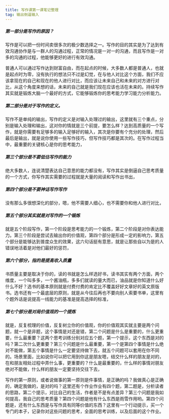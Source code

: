 ```yaml
---
title: 写作课第一课笔记整理
tag: 输出倒逼输入
---
```

##### 第一部分是写作的原因？

写作是可以把一份时间卖很多次的极少数选择之一。写作的目的其实是为了达到有效沟通协作是与一群人的沟通过程，正常的情况是一对一的沟通，而且写作是一对多的沟通的过程，他能够更好的进行有效沟通。

普通人可以通过写作达到财富自由，而在起点的时候，大多数人都是普通人，也就是起点时为零，没有执行的想法只不过是幻觉，在与他人对比这个方面，我们不应该拿现在的自己和现在的他人进行对比，而应该让未来自己和未来的对方进行对比，从这个角度来想的话，未来的自己就是我们现在应该也活在未来的。持续写作其实就是锻炼大脑一个最好的方式，它能够锻炼你的思考能力学习能力分析能力。

##### 第二部分是对于写作的定义。

写作不是单纯的输出，写作的定义是对输入处理过的输出，这里就有三个重点，分别是输入处理和输出，这对你的情就是三个前提，要怎么样？达到高质量的一个写作，就是你需要有足够多的输入足够好的输入，其次是你要有个充分的处理，然后最后是输出，就是说你使用一些写作技巧，但写作技巧都是其次的。在写作过程当中，最重要的关键核心是你的思考能力，

##### 第三个部分是不要低估写作的能力

绝大多数人，连说清楚表达自己意思的能力都没有，写作其实是倒逼自己思考质量的一个方式，你写作其实需要的过程就是大量的阅读和写作出书出，

##### 第四个部分是不要神话写作写作

没有那么多很想深化的部分，嗯，他不需要人细心，也不需要你和他人进行对比，

##### 第五个部分其实就是对写作的一个锻炼

就是五个阶段写作，第一个阶段是思考能力的一个锻炼，第二个阶段是对你表达能力。第三个阶段是尝试去输出你的价值观，第四个部分是形成一定的影响力，第五个部分是能够达到普度众生的效果，这六句话挺有意思，就是让那些自以为是的人错误地活着是对他们最好的惩罚，

##### 第六个部分，指的是提高收入质量

书质量主要是取决于你的，读的书就是怎么样选好书，读书其实有两个方面，两个维度，一个叫多多，一个酱油瓶，多多们就读的量大而已，油品就是你知道什么好什么不好？选书的基本原则就是付费付费的肯定比不覆盖好好文章好的英文原版书。选书还有一个最底层的原则，就是从今往后再也不要向别人索要书单，这里有个题外话是说提高一线能力的基准是提高选择的标准，

##### 第七个部分是对局价值观的一个提炼

就是，反复梳理的价值，反复树立你的价值观，你的价值观其实就主要是两个问题，就一个是非题，这个事情是对还是错，第二个问题是什么是重要的，什么更重要，什么最重要？这两个思考训练分别对应五个题，第一个提示，这个东西是对的吗？第二次什么更重要？第三个问题是什么最重要，第一个是第四个事情是什么绝对不能做，第五个事情是什么一定要坚持做下去，就五个问题可以套用在你不同的。场景里面，比如说你可以把它用到你这是朋友嗯，结交什么样的朋友是对的，在和朋友相处过程中弄什么事，更重要的？什么是最重要的，什么样的事情对朋友绝对不能做，什么样的朋友一定要坚持交往下去，

写作的第一原则，或者说做事的第一原则是件事情，是正确的吗？我做真心是正确的，确定我做的，是对的吗？这里还有个作业作业有四个题，第二题是，分析读者的思路，第二个提示，对比自己的生活，作者是不是有点差异？第三个问题是我如何提高，我自己的思考质量？第四个问题是他有什么东西是雨雪作用哟。第四个问题是，还有什么东西是与写作具有同等价值的东西？这里有一个行动提示，买一个专门的本子，记录你对这些问题的思考，全面的思考训练，以及后面的这个作业。
